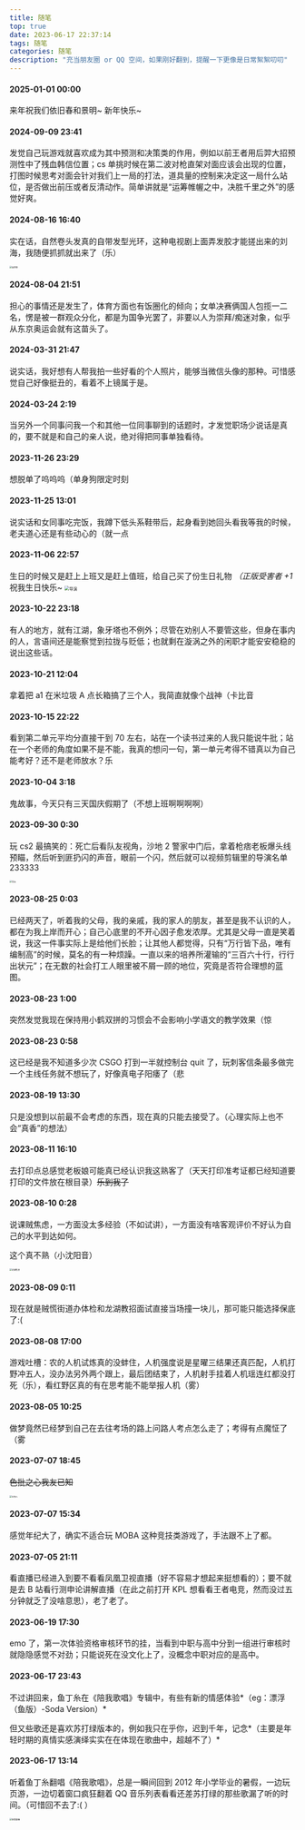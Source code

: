 ```yaml
---
title: 随笔
top: true
date: 2023-06-17 22:37:14
tags: 随笔
categories: 随笔
description: "充当朋友圈 or QQ 空间，如果刚好翻到，提醒一下更像是日常絮絮叨叨"
---
```

#### 2025-01-01 00:00
来年祝我们依旧春和景明~ 新年快乐~

#### 2024-09-09 23:41
发觉自己玩游戏就喜欢成为其中预测和决策类的作用，例如以前王者用后羿大招预测性中了残血韩信位置；cs 单挑时候在第二波对枪直架对面应该会出现的位置，打图时候思考对面会针对我们上一局的打法，道具量的控制来决定这一局什么站位，是否做出前压或者反清动作。简单讲就是“运筹帷幄之中，决胜千里之外”的感觉好爽。

#### 2024-08-16 16:40

实在话，自然卷头发真的自带发型光环，这种电视剧上面弄发胶才能搓出来的刘海，我随便抓抓就出来了（乐）

<img src="随笔/自然卷.jpg" alt="自然卷" style="zoom:25%;" />


#### 2024-08-04 21:51
担心的事情还是发生了，体育方面也有饭圈化的倾向；女单决赛俩国人包揽一二名，愣是被一群观众分化，都是为国争光罢了，非要以人为崇拜/痴迷对象，似乎从东京奥运会就有这苗头了。

#### 2024-03-31 21:47

说实话，我好想有人帮我拍一些好看的个人照片，能够当微信头像的那种。可惜感觉自己好像挺丑的，看着不上镜属于是。

#### 2024-03-24 2:19
当另外一个同事问我一个和其他一位同事聊到的话题时，才发觉职场少说话是真的，要不就是和自己的亲人说，绝对得把同事单独看待。

#### 2023-11-26 23:29
想脱单了呜呜呜（单身狗限定时刻



#### 2023-11-25 13:01
说实话和女同事吃完饭，我蹲下低头系鞋带后，起身看到她回头看我等我的时候，
老夫道心还是有些动心的（就一点


#### 2023-11-06 22:57
生日的时候又是赶上上班又是赶上值班，给自己买了份生日礼物 *（正版受害者 +1*
祝我生日快乐~
<img src="随笔/刺客信条大革命.jpg" alt="导演" style="zoom:50%;" />


#### 2023-10-22 23:18
有人的地方，就有江湖，象牙塔也不例外；尽管在劝别人不要管这些，但身在事内的人，言语间还是能察觉到拉拢与贬低；也就剩在漩涡之外的闲职才能安安稳稳的说出这些话。


#### 2023-10-21 12:04
拿着把 a1 在米垃圾 A 点长箱搞了三个人，我简直就像个战神（卡比音



#### 2023-10-15 22:22
看到第二单元平均分直接干到 70 左右，站在一个读书过来的人我只能说牛批；站在一个老师的角度如果不是不能，我真的想问一句，第一单元考得不错真以为自己能考好？还不是老师放水？乐



#### 2023-10-04 3:18
鬼故事，今天只有三天国庆假期了（不想上班啊啊啊啊）



#### 2023-09-30 0:30

玩 cs2 最搞笑的：死亡后看队友视角，沙地 2 警家中门后，拿着枪痞老板爆头线预瞄，然后听到匪扔闪的声音，眼前一个闪，然后就可以视频剪辑里的导演名单 233333

<img src="随笔/导演.jpg" alt="导演" style="zoom:25%;" />



#### 2023-08-25 0:03

已经两天了，听着我的父母，我的亲戚，我的家人的朋友，甚至是我不认识的人，都在为我上岸而开心；自己心底里的不开心因子愈发浓厚。尤其是父母一直是笑着说，我这一件事实际上是给他们长脸；让其他人都觉得，只有“万行皆下品，唯有编制高”的时候，莫名的有一种烦躁。一直以来的培养所灌输的“三百六十行，行行出状元”；在无数的社会打工人眼里被不屑一顾的地位，究竟是否符合理想的蓝图。



#### 2023-08-23 1:00

突然发觉我现在保持用小鹤双拼的习惯会不会影响小学语文的教学效果（惊



#### 2023-08-23 0:58

这已经是我不知道多少次 CSGO 打到一半就控制台 quit 了，玩刺客信条最多做完一个主线任务就不想玩了，好像真电子阳痿了（悲



#### 2023-08-19 13:30

只是没想到以前最不会考虑的东西，现在真的只能去接受了。（心理实际上也不会“真香”的想法）



#### 2023-08-11 16:10

去打印点总感觉老板娘可能真已经认识我这熟客了（天天打印准考证都已经知道要打印的文件放在根目录）~~乐到我了~~



#### 2023-08-10 0:28

说课贼焦虑，一方面没太多经验（不如试讲），一方面没有啥客观评价不好认为自己的水平到达如何。

这个真不熟（小沈阳音）

<img src="随笔/说课焦虑.jpg" alt="说课焦虑" style="zoom:25%;" />



#### 2023-08-09 0:11

现在就是贼慌街道办体检和龙湖教招面试直接当场撞一块儿，那可能只能选择保底了:(



#### 2023-08-08 17:00

游戏吐槽：农的人机试炼真的没蚌住，人机强度说是星曜三结果还真匹配，人机打野冲五人，没办法另外两个跟上，最后团结束了，人机射手挂着人机瑶连红都没打死（乐），看红野区真的有在思考能不能举报人机（雾）



#### 2023-08-05 10:25

做梦竟然已经梦到自己在去往考场的路上问路人考点怎么走了；考得有点魔怔了（雾



#### 2023-07-07 18:45

~~色批之心我友已知~~

<img src="随笔/主持人.jpg" alt="主持人" style="zoom:25%;" />


#### 2023-07-07 15:34

感觉年纪大了，确实不适合玩 MOBA 这种竞技类游戏了，手法跟不上了都。



#### 2023-07-05 21:11

看直播已经进入到要不看看凤凰卫视直播（好不容易才想起来挺想看的）；要不就是去 B 站看行测申论讲解直播（在此之前打开 KPL 想看看王者电竞，然而没过五分钟就乏了没啥意思），老了老了。



#### 2023-06-19 17:30

emo 了，第一次体验资格审核环节的挂，当看到中职与高中分到一组进行审核时就隐隐感觉不对劲；只能说死在没文化上了，没概念中职对应的是高中。



#### 2023-06-17 23:43

不过讲回来，鱼丁糸在《陪我歌唱》专辑中，有些有新的情感体验*（eg：漂浮（鱼版）-Soda Version）*

但又些歌还是喜欢苏打绿版本的，例如我只在乎你，迟到千年，记念*（主要是年轻时期的真情实感演绎实实在在体现在歌曲中，超越不了）*



#### 2023-06-17 13:14

听着鱼丁糸翻唱《陪我歌唱》，总是一瞬间回到 2012 年小学毕业的暑假，一边玩页游，一边切着窗口疯狂翻着 QQ 音乐列表看看还差苏打绿的那些歌漏了听的时间。（可惜回不去了:( ）

<img src="随笔/陪我歌唱.jpg" alt="陪我歌唱" style="zoom:25%;" />
